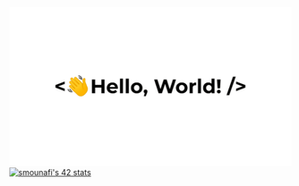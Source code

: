 ![](https://github.com/0xspaanky/0xspaanky/blob/main/68747470733a2f2f726973686176616e616e642e6769746875622e696f2f7374617469632f696d616765732f6772656574696e67732e676966.gif)
[![smounafi's 42 stats](https://badge.mediaplus.ma/binary/smounafi)](https://github.com/oakoudad/badge42)
